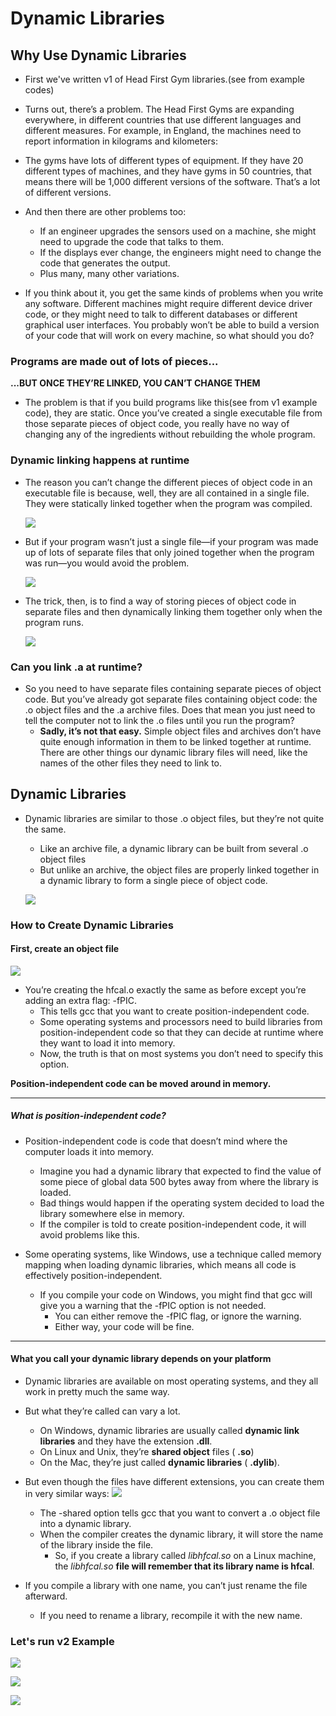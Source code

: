 # Dynamic Libraries

## Why Use Dynamic Libraries
* First we've written v1 of Head First Gym libraries.(see from example codes)

* Turns out, there’s a problem. The Head First Gyms are expanding everywhere, in different countries that use different languages and different measures. For example, in England, the machines need to report information in kilograms and kilometers:

* The gyms have lots of different types of equipment. If they have 20 different types of machines, and they have gyms in 50 countries, that means there will be 1,000 different versions of the software. That’s a lot of different versions.

* And then there are other problems too:
  * If an engineer upgrades the sensors used on a machine, she might need to upgrade the code that talks to them.
  * If the displays ever change, the engineers might need to change the code that generates the output.
  * Plus many, many other variations.
* If you think about it, you get the same kinds of problems when you write any software. Different machines might require different device driver code, or they might need to talk to different databases or different graphical user interfaces. You probably won’t be able to build a version of your code that will work on every machine, so what should you do?

### Programs are made out of lots of pieces...

**...BUT ONCE THEY’RE LINKED, YOU CAN’T CHANGE THEM**

* The problem is that if you build programs like this(see from v1 example code), they are static. Once you’ve created a single executable file from those separate pieces of object code, you really have no way of changing any of the ingredients without rebuilding the whole program.

### Dynamic linking happens at runtime

* The reason you can’t change the different pieces of object code in an executable file is because, well, they are all contained in a single file. They were statically linked together when the program was compiled.

    ![](img/3.png)

* But if your program wasn’t just a single file—if your program was made up of lots of separate files that only joined together when the program was run—you would avoid the problem.

    ![](img/4.png)
    
* The trick, then, is to find a way of storing pieces of object code in separate files and then dynamically linking them together only when the program runs.

    ![](img/5.png) 

### Can you link .a at runtime?
* So you need to have separate files containing separate pieces of object code. But you’ve already got separate files containing object code: the .o object files and the .a archive files. Does that mean you just need to tell the computer not to link the .o files until you run the program?
   * **Sadly, it’s not that easy.** Simple object files and archives don’t have quite enough information in them to be linked together at runtime. There are other things our dynamic library files will need, like the names of the other files they need to link to. 

## Dynamic Libraries

* Dynamic libraries are similar to those .o object files, but they’re not quite the same. 
    * Like an archive file, a dynamic library can be built from several .o object files
    * But unlike an archive, the object files are properly linked together in a dynamic library to form a single piece of object code.
    
    ![](img/6.png)

### How to Create Dynamic Libraries

#### First, create an object file

![](img/7.png)

* You’re creating the hfcal.o exactly the same as before except you’re adding an extra flag: -fPIC. 
    * This tells gcc that you want to create position-independent code. 
    * Some operating systems and processors need to build libraries from position-independent code so that they can decide at runtime where they want to load it into memory.
    * Now, the truth is that on most systems you don’t need to specify this option. 
        
**Position-independent code can be moved around in memory.**

---

##### What is position-independent code?
* Position-independent code is code that doesn’t mind where the computer loads it into memory. 
    * Imagine you had a dynamic library that expected to find the value of some piece of global data 500 bytes away from where the library is loaded. 
    * Bad things would happen if the operating system decided to load the library somewhere else in memory. 
    * If the compiler is told to create position-independent code, it will avoid problems like this.
    
* Some operating systems, like Windows, use a technique called memory mapping when loading dynamic libraries, which means all code is effectively position-independent. 
    * If you compile your code on Windows, you might find that gcc will give you a warning that the -fPIC option is not needed. 
        * You can either remove the -fPIC flag, or ignore the warning. 
        * Either way, your code will be fine.

---

#### What you call your dynamic library depends on your platform

* Dynamic libraries are available on most operating systems, and they all work in pretty much the same way. 
* But what they’re called can vary a lot. 
    * On Windows, dynamic libraries are usually called **dynamic link libraries** and they have the extension **.dll**.
    * On Linux and Unix, they’re **shared object** files ( **.so**)
    * On the Mac, they’re just called **dynamic libraries** ( **.dylib**). 

* But even though the files have different extensions, you can create them in very similar ways:
    ![](img/7.jpg)
    * The -shared option tells gcc that you want to convert a .o object file into a dynamic library. 
    * When the compiler creates the dynamic library, it will store the name of the library inside the file. 
        * So, if you create a library called <i>libhfcal.so</i> on a Linux machine, the <i>libhfcal.so</i> **file will remember that its library name is hfcal**. 

* If you compile a library with one name, you can’t just rename the file afterward.
    * If you need to rename a library, recompile it with the new name.

### Let's run v2 Example

![](img/10.png)

![](img/11.png)

![](img/9.png)
